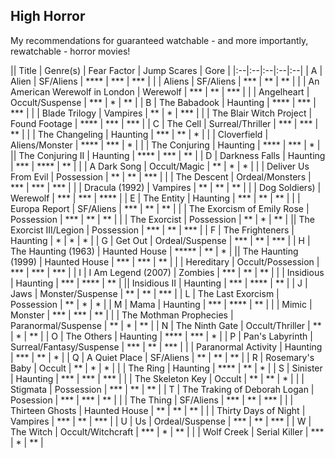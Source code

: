 ## High Horror
My recommendations for guaranteed watchable - and more importantly, rewatchable - horror movies!

|| Title | Genre(s) | Fear Factor | Jump Scares | Gore |
|:--|:--|:--|:--|:--|
| A | Alien | SF/Aliens | \**** | \*** | \*** |
| | Aliens | SF/Aliens | \*** | \** | \** |
| | An American Werewolf in London | Werewolf | \*** | \** | \*** |
| | Angelheart | Occult/Suspense | \*** | \* | \** |
| B | The Babadook | Haunting | \**** | \*** | \*** |
| | Blade Trilogy | Vampires | \** | \* | \*** |
| | The Blair Witch Project | Found Footage | \**** | \*** | \*** |
| C | The Cell | Surreal/Thriller | \*** | \*** | \** |
| | The Changeling | Haunting | \*** | \** | \* |
| | Cloverfield | Aliens/Monster | \**** | \*** | \* |
| | The Conjuring | Haunting | \**** | \*** | \* |
|| The Conjuring II | Haunting | \**** | \*** | \** |
| D | Darkness Falls | Haunting | \*** | \**** | \** |
| | A Dark Song | Occult/Magic | \** | \* | \* |
| | Deliver Us From Evil | Possession | \** | \** | \*** |
| | The Descent | Ordeal/Monsters | \*** | \*** | \*** |
| | Dracula (1992) | Vampires | \** | \** | \** |
| | Dog Soldiers) | Werewolf | \*** | \*** | \**** |
| E | The Entity | Haunting | \*** | \** | \** |
| | Europa Report | SF/Aliens | \*** | \** | \** |
| | The Exorcism of Emily Rose | Possession | \*** | \** | \** |
| | The Exorcist | Possession | \** | \* | \** |
|| The Exorcist III/Legion | Possession | \*** | \** | \*** |
| F | The Frighteners | Haunting | \* | \* | \* |
| G | Get Out | Ordeal/Suspense | \*** | \** | \*** |
| H | The Haunting (1963) | Haunted House | \***** | \** | \* |
|| The Haunting (1999) | Haunted House | \*** | \*** | \** |
| | Hereditary | Occult/Possession | \*** | \*** | \*** |
| I | I Am Legend (2007) | Zombies | \*** | \** | \** |
| | Insidious | Haunting | \*** | \**** | \** |
|| Insidious II | Haunting | \*** | \**** | \** |
| J | Jaws | Monster/Suspense | \** | \** | \*** |
| L | The Last Exorcism | Possession | \** | \* | \* |
| M | Mama | Haunting | \*** | \**** | \** |
| | Mimic | Monster | \*** | \*** | \** |
| | The Mothman Prophecies | Paranormal/Suspense | \** | \* | \** |
| N | The Ninth Gate | Occult/Thriller | \** | \* | \** |
| O | The Others | Haunting | \**** | \*** | \* |
| P | Pan's Labyrinth | Surreal/Fantasy/Suspense | \*** | \** | \*** |
| | Paranormal Activity | Haunting | \*** | \** | \* |
| Q | A Quiet Place | SF/Aliens | \** | \** | \** |
| R | Rosemary's Baby | Occult | \** | \* | \* |
| | The Ring | Haunting | \**** | \** | \* |
| S | Sinister | Haunting | \*** | \*** | \*** |
| | The Skeleton Key | Occult | \** | \** | \* |
| | Stigmata | Possession | \*** | \** | \** |
| T | The Traking of Deborah Logan | Posession | \*** | \*** | \** |
| | The Thing | SF/Aliens | \*** | \** | \*** |
| | Thirteen Ghosts | Haunted House | \** | \** | \** |
| | Thirty Days of Night | Vampires | \*** | \** | \*** |
| U | Us | Ordeal/Suspense | \*** | \** | \*** |
| W | The Witch | Occult/Witchcraft | \*** | \* | \** |
| | Wolf Creek | Serial Killer | \*** | \* | \** |

